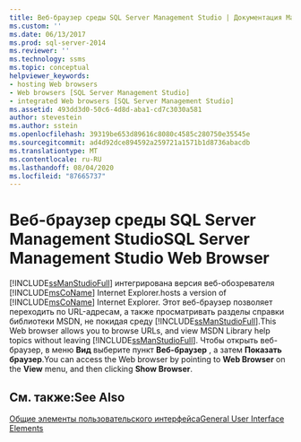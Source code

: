 ```yaml
---
title: Веб-браузер среды SQL Server Management Studio | Документация Майкрософт
ms.custom: ''
ms.date: 06/13/2017
ms.prod: sql-server-2014
ms.reviewer: ''
ms.technology: ssms
ms.topic: conceptual
helpviewer_keywords:
- hosting Web browsers
- Web browsers [SQL Server Management Studio]
- integrated Web browsers [SQL Server Management Studio]
ms.assetid: 493dd3d0-50c6-4d8d-aba1-cd7c3030a581
author: stevestein
ms.author: sstein
ms.openlocfilehash: 39319be653d89616c8080c4585c280750e35545e
ms.sourcegitcommit: ad4d92dce894592a259721a1571b1d8736abacdb
ms.translationtype: MT
ms.contentlocale: ru-RU
ms.lasthandoff: 08/04/2020
ms.locfileid: "87665737"
---
```

# <a name="sql-server-management-studio-web-browser"></a><span data-ttu-id="26a86-102">Веб-браузер среды SQL Server Management Studio</span><span class="sxs-lookup"><span data-stu-id="26a86-102">SQL Server Management Studio Web Browser</span></span>
  [!INCLUDE[ssManStudioFull](../includes/ssmanstudiofull-md.md)] <span data-ttu-id="26a86-103">интегрирована версия веб-обозревателя [!INCLUDE[msCoName](../includes/msconame-md.md)] Internet Explorer.</span><span class="sxs-lookup"><span data-stu-id="26a86-103">hosts a version of [!INCLUDE[msCoName](../includes/msconame-md.md)] Internet Explorer.</span></span> <span data-ttu-id="26a86-104">Этот веб-браузер позволяет переходить по URL-адресам, а также просматривать разделы справки библиотеки MSDN, не покидая среду [!INCLUDE[ssManStudioFull](../includes/ssmanstudiofull-md.md)].</span><span class="sxs-lookup"><span data-stu-id="26a86-104">This Web browser allows you to browse URLs, and view MSDN Library help topics without leaving [!INCLUDE[ssManStudioFull](../includes/ssmanstudiofull-md.md)].</span></span> <span data-ttu-id="26a86-105">Чтобы открыть веб-браузер, в меню **Вид** выберите пункт **Веб-браузер** , а затем **Показать браузер**.</span><span class="sxs-lookup"><span data-stu-id="26a86-105">You can access the Web browser by pointing to **Web Browser** on the **View** menu, and then clicking **Show Browser**.</span></span>  
  
## <a name="see-also"></a><span data-ttu-id="26a86-106">См. также:</span><span class="sxs-lookup"><span data-stu-id="26a86-106">See Also</span></span>  
 [<span data-ttu-id="26a86-107">Общие элементы пользовательского интерфейса</span><span class="sxs-lookup"><span data-stu-id="26a86-107">General User Interface Elements</span></span>](general-user-interface-elements.md)  
  
  
